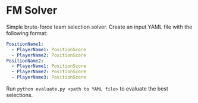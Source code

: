 # FM Solver

Simple brute-force team selection solver.
Create an input YAML file with the following format:

```yaml
PositionName1:
  - PlayerName1: PositionScore
  - PlayerName2: PositionScore
PositionName2:
  - PlayerName1: PositionScore
  - PlayerName2: PositionScore
  - PlayerName3: PositionScore
```

Run `python evaluate.py <path to YAML file>` to evaluate the best selections.